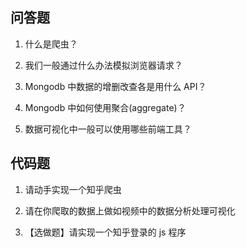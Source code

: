 ## 问答题

1. 什么是爬虫？

   > 

2. 我们一般通过什么办法模拟浏览器请求？

   > 

3. Mongodb 中数据的增删改查各是用什么 API？

   > 

4. Mongodb 中如何使用聚合(aggregate)？

   > 

5. 数据可视化中一般可以使用哪些前端工具？

   > 

## 代码题

1. 请动手实现一个知乎爬虫

   > 

2. 请在你爬取的数据上做如视频中的数据分析处理可视化

   > 

3. 【选做题】请实现一个知乎登录的 js 程序